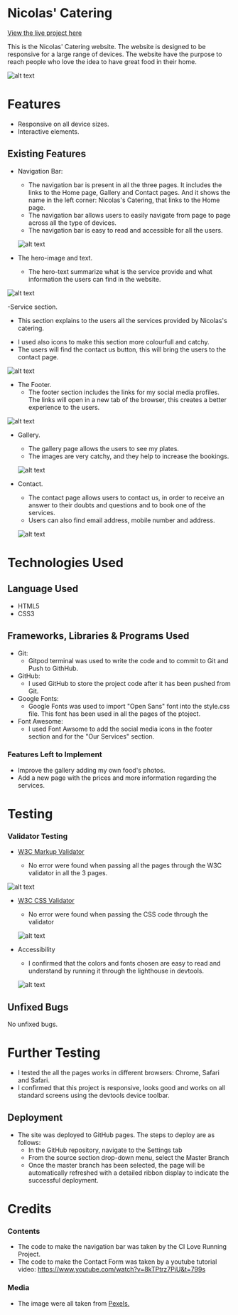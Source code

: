 # Nicolas' Catering

  [View the live project here]( https://nicolascagna96.github.io/catering-first-project/ "View the live project here")

This is the Nicolas' Catering website. The website is designed to be responsive for a large range of devices. The website have the purpose to reach people who love the idea to have great food in their home.

![alt text](./assets/images/accessibility.png)


# Features
- Responsive on all device sizes.
- Interactive elements.

## Existing Features
- Navigation Bar:
   - The navigation bar is present in all the three pages. It includes the links to the Home page, Gallery and Contact pages. And it shows the name in the left corner: Nicolas's Catering, that links to the Home page.
   - The navigation bar allows users to easily navigate from page to page across all the type of devices.
   - The navigation bar is easy to read and accessible for all the users.
   

  ![alt text](./assets/images/navbar.png)


- The hero-image and text.
  - The hero-text summarize what is the service provide and what information the users can find in the website.
 

![alt text](./assets/images/hero.png)


-Service section.
  * This section explains to the users all the services provided by Nicolas's catering.
  - I used also icons to make this section more colourfull and catchy.
  - The users will find the contact us button, this will bring the users to the contact page.

![alt text](./assets/images/services.png)

- The Footer.
  - The footer section includes the links for my social media profiles. The links will open in a new tab of the browser, this creates a better experience to the users.

![alt text](./assets/images/footer.png)


- Gallery.
  - The gallery page allows the users to see my plates. 
  - The images are very catchy, and they help to increase the bookings.

  ![alt text](./assets/images/gallery-section.png)


- Contact.
    - The contact page allows users to contact us, in order to receive an answer to their doubts and questions and to book one of the services.
    - Users can also find email address, mobile number and address.

    ![alt text](./assets/images/contact-section.png)

#  Technologies Used


## Language Used 

- HTML5
- CSS3

## Frameworks, Libraries & Programs Used

- Git:
  - Gitpod terminal was used to write the code and to commit to Git and Push to GithHub.
 - GitHub:
   - I used GitHub to store the project code after it has been pushed from Git.
- Google Fonts:
  - Google Fonts was used to import "Open Sans" font into the style.css file. This font has been used in all the pages of the ptoject.
- Font Awesome:
  - I used Font Awsome to add the social media icons in the footer section and for the "Our Services" section.

 ### Features Left to Implement
- Improve the gallery adding my own food's photos.
- Add a new page with the prices and more information regarding the services.

# Testing

###  Validator Testing
- [W3C Markup Validator]( https://validator.w3.org/nu/#textarea "W3C Markup Validator")

     -  No error were found when passing all the pages through the W3C validator in all the 3 pages.

 ![alt text](./assets/images/validator.png)


- [W3C CSS Validator]( https://validator.w3.org/nu/#textarea "W3C CSS Validator")
  - No error were found when passing the CSS code through the validator

  ![alt text](./assets/images/CSS%20validator.png)

- Accessibility
  - I confirmed that the colors and fonts chosen are easy to read and understand by running it through the lighthouse in devtools.

  ![alt text](./assets/images/accessibility2.png)


## Unfixed Bugs

  No unfixed bugs.

  # Further Testing
   
- I tested the all the pages works in different browsers: Chrome, Safari and Safari.
- I confirmed that this project  is responsive, looks good and works on all standard screens using the devtools device toolbar.

## Deployment

- The site was deployed to GitHub pages. The steps to deploy are as follows:
    -   In the GitHub repository, navigate to the Settings tab
    -   From the source section drop-down menu, select the Master Branch
    -   Once the master branch has been selected, the page will be automatically refreshed with a detailed ribbon display to indicate the successful deployment.

# Credits

### Contents
- The code to make the navigation bar was taken by the CI Love Running Project.
- The code to make the Contact Form was taken by a youtube tutorial video: https://www.youtube.com/watch?v=8kTPtrz7PiU&t=799s

### Media
- The image were all taken from [Pexels.]( https://www.pexels.com/ "Pexels")
